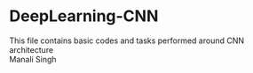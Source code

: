 # DeepLearning-CNN
This file contains basic codes and tasks performed around CNN architecture
<br>
Manali Singh
